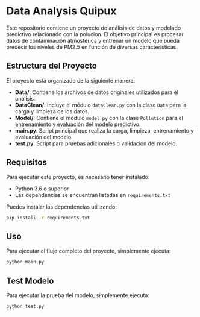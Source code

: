 # Data Analysis Quipux

Este repositorio contiene un proyecto de análisis de datos y modelado predictivo relacionado con la polucion. El objetivo principal es procesar datos de contaminación atmosférica y entrenar un modelo que pueda predecir los niveles de PM2.5 en función de diversas características.

## Estructura del Proyecto

El proyecto está organizado de la siguiente manera:

- **Data/**: Contiene los archivos de datos originales utilizados para el análisis.
- **DataClean/**: Incluye el módulo `dataClean.py` con la clase `Data` para la carga y limpieza de los datos.
- **Model/**: Contiene el módulo `model.py` con la clase `Pollution` para el entrenamiento y evaluación del modelo predictivo.
- **main.py**: Script principal que realiza la carga, limpieza, entrenamiento y evaluación del modelo.
- **test.py**: Script para pruebas adicionales o validación del modelo.

## Requisitos

Para ejecutar este proyecto, es necesario tener instalado:

- Python 3.6 o superior
- Las dependencias se encuentran listadas en `requirements.txt`

Puedes instalar las dependencias utilizando:

```bash
pip install -r requirements.txt
```

## Uso

Para ejecutar el flujo completo del proyecto, simplemente ejecuta:

```bash
python main.py
```
## Test Modelo

Para ejecutar la prueba del modelo, simplemente ejecuta:

```bash
python test.py
´´´

